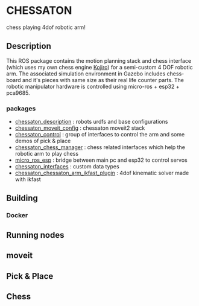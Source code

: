# CHESSATON
chess playing 4dof robotic arm!
## Description
This ROS package contains the motion planning stack and chess interface (which uses my own chess engine [Kojiro](https://github.com/Babak-SSH/Kojiro/blob/main/)) for a semi-custom 4 DOF robotic arm.
The associated simulation environment in Gazebo includes chess-board and it's pieces with same size as their real life counter parts. 
The robotic manipulator hardware is controlled using micro-ros + esp32 + pca9685.

### packages
- [chessaton_description](./chessaton_description/README.md) : robots urdfs and base configurations
- [chessaton_moveit_config](./chessaton_moveit_config/README.md) : chessaton moveit2 stack
- [chessaton_control](./chessaton_control/README.md) : group of interfaces to control the arm and some demos of pick & place
- [chessaton_chess_manager](./chessaton_chess_manager/README.md) : chess related interfaces which help the robotic arm to play chess
- [micro_ros_esp](./micro_ros_esp/README.md) : bridge between main pc and esp32 to control servos
- [chessaton_interfaces](./chessaton_interfaces/README.md) : custom data types
- [chessaton_chessaton_arm_ikfast_plugin](./chessaton_chessaton_arm_ikfast_plugin/README.md) : 4dof kinematic solver made with ikfast


## Building

### Docker

## Running nodes
## moveit
## Pick & Place
## Chess